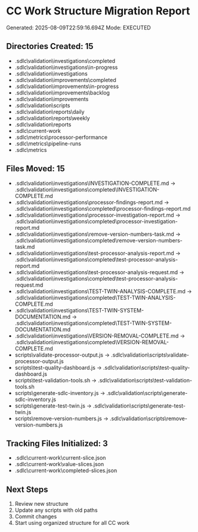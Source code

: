 # CC Work Structure Migration Report

Generated: 2025-08-09T22:59:16.694Z
Mode: EXECUTED

## Directories Created: 15
- .sdlc\validation\investigations\completed
- .sdlc\validation\investigations\in-progress
- .sdlc\validation\investigations
- .sdlc\validation\improvements\completed
- .sdlc\validation\improvements\in-progress
- .sdlc\validation\improvements\backlog
- .sdlc\validation\improvements
- .sdlc\validation\scripts
- .sdlc\validation\reports\daily
- .sdlc\validation\reports\weekly
- .sdlc\validation\reports
- .sdlc\current-work
- .sdlc\metrics\processor-performance
- .sdlc\metrics\pipeline-runs
- .sdlc\metrics

## Files Moved: 15
- .sdlc\validation\investigations\INVESTIGATION-COMPLETE.md → .sdlc\validation\investigations\completed\INVESTIGATION-COMPLETE.md
- .sdlc\validation\investigations\processor-findings-report.md → .sdlc\validation\investigations\completed\processor-findings-report.md
- .sdlc\validation\investigations\processor-investigation-report.md → .sdlc\validation\investigations\completed\processor-investigation-report.md
- .sdlc\validation\investigations\remove-version-numbers-task.md → .sdlc\validation\investigations\completed\remove-version-numbers-task.md
- .sdlc\validation\investigations\test-processor-analysis-report.md → .sdlc\validation\investigations\completed\test-processor-analysis-report.md
- .sdlc\validation\investigations\test-processor-analysis-request.md → .sdlc\validation\investigations\completed\test-processor-analysis-request.md
- .sdlc\validation\investigations\TEST-TWIN-ANALYSIS-COMPLETE.md → .sdlc\validation\investigations\completed\TEST-TWIN-ANALYSIS-COMPLETE.md
- .sdlc\validation\investigations\TEST-TWIN-SYSTEM-DOCUMENTATION.md → .sdlc\validation\investigations\completed\TEST-TWIN-SYSTEM-DOCUMENTATION.md
- .sdlc\validation\investigations\VERSION-REMOVAL-COMPLETE.md → .sdlc\validation\investigations\completed\VERSION-REMOVAL-COMPLETE.md
- scripts\validate-processor-output.js → .sdlc\validation\scripts\validate-processor-output.js
- scripts\test-quality-dashboard.js → .sdlc\validation\scripts\test-quality-dashboard.js
- scripts\test-validation-tools.sh → .sdlc\validation\scripts\test-validation-tools.sh
- scripts\generate-sdlc-inventory.js → .sdlc\validation\scripts\generate-sdlc-inventory.js
- scripts\generate-test-twin.js → .sdlc\validation\scripts\generate-test-twin.js
- scripts\remove-version-numbers.js → .sdlc\validation\scripts\remove-version-numbers.js

## Tracking Files Initialized: 3
- .sdlc\current-work\current-slice.json
- .sdlc\current-work\value-slices.json
- .sdlc\current-work\completed-slices.json

## Next Steps
1. Review new structure
2. Update any scripts with old paths
3. Commit changes
4. Start using organized structure for all CC work